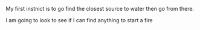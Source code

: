My first instnict is to go find the closest source to water then go from there. 

I am going to look to see if I can find anything to start a fire 